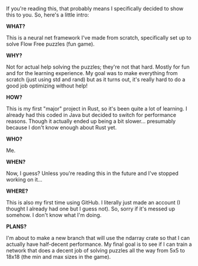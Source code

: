 If you're reading this, that probably means I specifically decided to show this to you. So, here's a little intro:

**WHAT?**

This is a neural net framework I've made from scratch, specifically set up to solve Flow Free puzzles (fun game).

**WHY?**

Not for actual help solving the puzzles; they're not that hard. Mostly for fun and for the learning experience. My goal was to make everything from scratch (just using std and rand) but as it turns out, it's really hard to do a good job optimizing without help!

**HOW?**

This is my first "major" project in Rust, so it's been quite a lot of learning. I already had this coded in Java but decided to switch for performance reasons. Though it actually ended up being a bit slower... presumably because I don't know enough about Rust yet.

**WHO?**

Me.

**WHEN?**

Now, I guess? Unless you're reading this in the future and I've stopped working on it...

**WHERE?**

This is also my first time using GitHub. I literally just made an account (I thought I already had one but I guess not). So, sorry if it's messed up somehow. I don't know what I'm doing.

**PLANS?**

I'm about to make a new branch that will use the ndarray crate so that I can actually have half-decent performance. My final goal is to see if I can train a network that does a decent job of solving puzzles all the way from 5x5 to 18x18 (the min and max sizes in the game).

